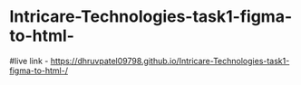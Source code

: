 # Intricare-Technologies-task1-figma-to-html-

#live link - https://dhruvpatel09798.github.io/Intricare-Technologies-task1-figma-to-html-/
